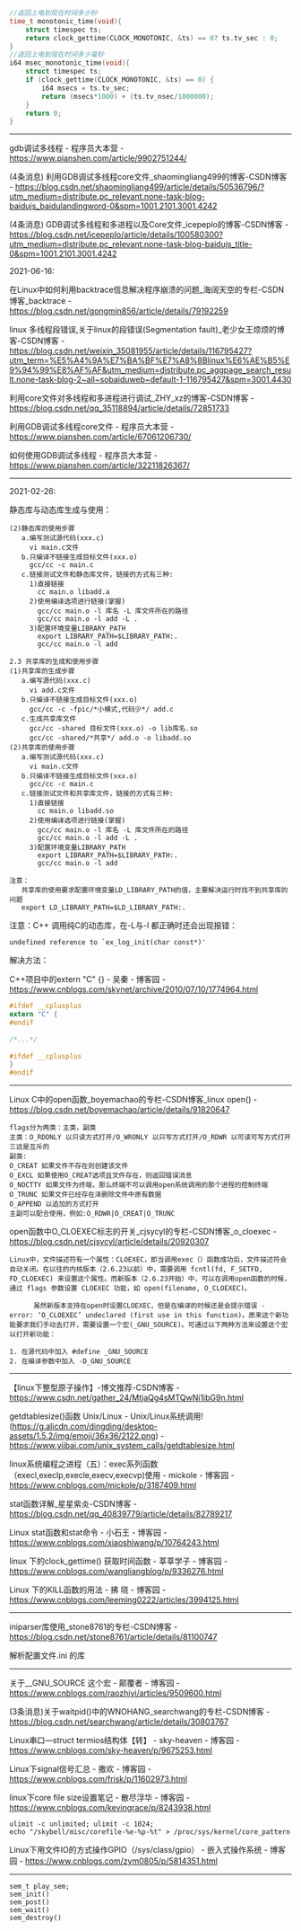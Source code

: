 

```C
//返回上电到现在时间多少秒
time_t monotonic_time(void){
    struct timespec ts;
    return clock_gettime(CLOCK_MONOTONIC, &ts) == 0? ts.tv_sec : 0;
}
//返回上电到现在时间多少毫秒
i64 msec_monotonic_time(void){
    struct timespec ts;
    if (clock_gettime(CLOCK_MONOTONIC, &ts) == 0) {
        i64 msecs = ts.tv_sec;
        return (msecs*1000) + (ts.tv_nsec/1000000);
    }
    return 0;
}
```



---

gdb调试多线程 - 程序员大本营 - https://www.pianshen.com/article/9902751244/

(4条消息) 利用GDB调试多线程core文件_shaomingliang499的博客-CSDN博客 - https://blog.csdn.net/shaomingliang499/article/details/50536796/?utm_medium=distribute.pc_relevant.none-task-blog-baidujs_baidulandingword-0&spm=1001.2101.3001.4242

(4条消息) GDB调试多线程和多进程以及Core文件_icepeplo的博客-CSDN博客 - https://blog.csdn.net/icepeplo/article/details/100580300?utm_medium=distribute.pc_relevant.none-task-blog-baidujs_title-0&spm=1001.2101.3001.4242

2021-06-16:

在Linux中如何利用backtrace信息解决程序崩溃的问题_海阔天空的专栏-CSDN博客_backtrace - https://blog.csdn.net/gongmin856/article/details/79192259

linux 多线程段错误,关于linux的段错误(Segmentation fault)_老少女王烦烦的博客-CSDN博客 - https://blog.csdn.net/weixin_35081955/article/details/116795427?utm_term=%E5%A4%9A%E7%BA%BF%E7%A8%8Blinux%E6%AE%B5%E9%94%99%E8%AF%AF&utm_medium=distribute.pc_aggpage_search_result.none-task-blog-2~all~sobaiduweb~default-1-116795427&spm=3001.4430

利用core文件对多线程和多进程进行调试_ZHY_xz的博客-CSDN博客 - https://blog.csdn.net/qq_35118894/article/details/72851733

利用GDB调试多线程core文件 - 程序员大本营 - https://www.pianshen.com/article/67061206730/

如何使用GDB调试多线程 - 程序员大本营 - https://www.pianshen.com/article/32211826367/

----

2021-02-26:

静态库与动态库生成与使用：

```
(2)静态库的使用步骤
   a.编写测试源代码(xxx.c)
     vi main.c文件
   b.只编译不链接生成目标文件(xxx.o)
     gcc/cc -c main.c
   c.链接测试文件和静态库文件，链接的方式有三种:
     1)直接链接
       cc main.o libadd.a
     2)使用编译选项进行链接(掌握)
       gcc/cc main.o -l 库名 -L 库文件所在的路径
       gcc/cc main.o -l add -L .
     3)配置环境变量LIBRARY_PATH
       export LIBRARY_PATH=$LIBRARY_PATH:.
       gcc/cc main.o -l add

2.3 共享库的生成和使用步骤
(1)共享库的生成步骤
   a.编写源代码(xxx.c)
     vi add.c文件
   b.只编译不链接生成目标文件(xxx.o)
     gcc/cc -c -fpic/*小模式,代码少*/ add.c
   c.生成共享库文件
     gcc/cc -shared 目标文件(xxx.o) -o lib库名.so
     gcc/cc -shared/*共享*/ add.o -o libadd.so
(2)共享库的使用步骤
   a.编写测试源代码(xxx.c)
     vi main.c文件
   b.只编译不链接生成目标文件(xxx.o)
     gcc/cc -c main.c
   c.链接测试文件和共享库文件，链接的方式有三种:
     1)直接链接
       cc main.o libadd.so
     2)使用编译选项进行链接(掌握)
       gcc/cc main.o -l 库名 -L 库文件所在的路径
       gcc/cc main.o -l add -L .
     3)配置环境变量LIBRARY_PATH
       export LIBRARY_PATH=$LIBRARY_PATH:.
       gcc/cc main.o -l add

注意：
   共享库的使用要求配置环境变量LD_LIBRARY_PATH的值，主要解决运行时找不到共享库的问题
   export LD_LIBRARY_PATH=$LD_LIBRARY_PATH:.
```

注意：C++ 调用纯C的动态库，在-L与-l 都正确时还会出现报错：

```
undefined reference to `ex_log_init(char const*)'
```

解决方法：

C++项目中的extern "C" {} - 吴秦 - 博客园 - https://www.cnblogs.com/skynet/archive/2010/07/10/1774964.html

```C
#ifdef __cplusplus
extern "C" {
#endif
 
/*...*/
 
#ifdef __cplusplus
}
#endif
```

---



Linux C中的open函数_boyemachao的专栏-CSDN博客_linux open() - https://blog.csdn.net/boyemachao/article/details/91820647

```
flags分为两类：主类，副类
主类：O_RDONLY 以只读方式打开/O_WRONLY 以只写方式打开/O_RDWR 以可读可写方式打开
三这是互斥的
副类:
O_CREAT 如果文件不存在则创建该文件
O_EXCL 如果使用O_CREAT选项且文件存在，则返回错误消息
O_NOCTTY 如果文件为终端，那么终端不可以调用open系统调用的那个进程的控制终端
O_TRUNC 如果文件已经存在泽删除文件中原有数据
O_APPEND 以追加的方式打开
主副可以配合使用，例如:O_RDWR|O_CREAT|O_TRUNC
```

open函数中O_CLOEXEC标志的开关_cjsycyl的专栏-CSDN博客_o_cloexec - https://blog.csdn.net/cjsycyl/article/details/20920307

```
Linux中，文件描述符有一个属性：CLOEXEC，即当调用exec（）函数成功后，文件描述符会自动关闭。在以往的内核版本（2.6.23以前）中，需要调用 fcntl(fd, F_SETFD, FD_CLOEXEC) 来设置这个属性。而新版本（2.6.23开始）中，可以在调用open函数的时候，通过 flags 参数设置 CLOEXEC 功能，如 open(filename, O_CLOEXEC)。

      虽然新版本支持在open时设置CLOEXEC，但是在编译的时候还是会提示错误 - error: ‘O_CLOEXEC’ undeclared (first use in this function)。原来这个新功能要求我们手动去打开，需要设置一个宏(_GNU_SOURCE)。可通过以下两种方法来设置这个宏以打开新功能：

1. 在源代码中加入 #define _GNU_SOURCE
2. 在编译参数中加入 -D_GNU_SOURCE
```



---

【linux下整型原子操作】-博文推荐-CSDN博客 - https://www.csdn.net/gather_24/MtjaQg4sMTQwNi1ibG9n.html



getdtablesize()函数 Unix/Linux - Unix/Linux系统调用!(https://g.alicdn.com/dingding/desktop-assets/1.5.2/img/emoji/36x36/2122.png) - https://www.yiibai.com/unix_system_calls/getdtablesize.html

linux系统编程之进程（五）：exec系列函数（execl,execlp,execle,execv,execvp)使用 - mickole - 博客园 - https://www.cnblogs.com/mickole/p/3187409.html

stat函数详解_星星紫炎-CSDN博客 - https://blog.csdn.net/qq_40839779/article/details/82789217

Linux stat函数和stat命令 - 小石王 - 博客园 - https://www.cnblogs.com/xiaoshiwang/p/10764243.html

linux 下的clock_gettime() 获取时间函数 - 莘莘学子 - 博客园 - https://www.cnblogs.com/wangliangblog/p/9336276.html

Linux 下的KILL函数的用法 - 拂 晓 - 博客园 - https://www.cnblogs.com/leeming0222/articles/3994125.html

---

iniparser库使用_stone8761的专栏-CSDN博客 - https://blog.csdn.net/stone8761/article/details/81100747

解析配置文件.ini 的库

---

关于__GNU_SOURCE 这个宏 - 颠覆者 - 博客园 - https://www.cnblogs.com/raozhiyi/articles/9509600.html

(3条消息)关于waitpid()中的WNOHANG_searchwang的专栏-CSDN博客 - https://blog.csdn.net/searchwang/article/details/30803767

Linux串口—struct termios结构体【转】 - sky-heaven - 博客园 - https://www.cnblogs.com/sky-heaven/p/9675253.html

Linux下signal信号汇总 - 撒欢 - 博客园 - https://www.cnblogs.com/frisk/p/11602973.html

linux下core file size设置笔记 - 散尽浮华 - 博客园 - https://www.cnblogs.com/kevingrace/p/8243938.html

```
ulimit -c unlimited; ulimit -c 1024; 
echo "/skybell/misc/corefile-%e-%p-%t" > /proc/sys/kernel/core_pattern 
```



Linux下用文件IO的方式操作GPIO（/sys/class/gpio） - 嵌入式操作系统 - 博客园 - https://www.cnblogs.com/zym0805/p/5814351.html



----



```
sem_t play_sem;
sem_init()
sem_post()
sem_wait()
sem_destroy()
```

